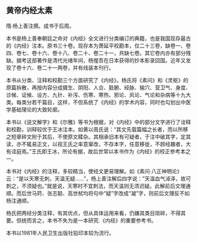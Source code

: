 ## 黄帝内经太素

隋·杨上善注撰。成书于后周。

本书是杨上善奉朝廷之命对《内经》全文进行分类编订的典籍，也是我国现存最古的《内经》注本。原书三十卷。现存本为萧延平校勘本，仅二十三卷，缺卷一、卷四、卷七、卷十六、卷十八、卷二十、卷二十一，共缺七卷。其它卷内亦有部分残缺。据考这部著作是清代光绪年间，杨惺吾在日本获得的抄本影录回国。近年又发现了卷十六、卷二十一两卷，并有线装本刊行。

本书从分类、注释和校勘三个方面研究了《内经》。杨氏将《素问》和《灵枢》的原篇拆散，再按内容分成摄生、阴阳、人合、脏腑、经脉、输穴、营卫气、身度、诊候、证候、设方、九针、补泻、伤寒、寒热、邪论、风论、气论和杂病等十九大类。每类分若干篇目，这样，不但系统了《内经》的学术内容，同时也勾划出中医学基础理论的大致轮廓。

本书以《说文解字》和《尔雅》等书为根据，对《内经》中的部分文字进行了诠释和校勘，训释较优于王冰注本。如黄以周氏说：“其文先载篇幅之长者，而以所移之短章碎文附于其后，不使原文糅杂。其相承旧本有可疑者，于注中破其字，定其读，亦不辄易正文，以视王氏之率意窜改，不存本字，任意移徙，不顾经趣者，大有迳庭焉。”王氏即王冰，所论有据，故后世常以本书作为《内经》的校正参考本之一。

本书对《内经》的注释，多较精当，使经文更易理解。如《素问·八正神明论》云：“是以天寒无刺，天温无疑……”，杨上善注解后四字说：”天温血气淖泽，故可刺之，不须疑也。”就是说，天寒时不宜刺法，而天温则无须迟疑。此解前后文理通顺。而后世马莳、张志聪、高世栻均将句中“疑”字改成“凝”字，则前后文理反不如杨注通顺。

杨氏把两经分类注释，有其优点，但从具体运用来看，仍嫌其类目琐碎，不得其要。但统而言之，本书不失为是一本研究.《内经》的重要参考书。

本书以1981年人民卫生出版社铅印本较为流行。
